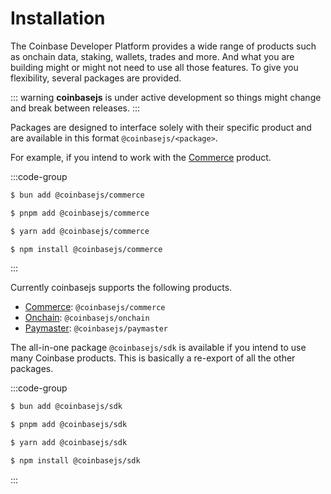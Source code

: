 # Installation

The Coinbase Developer Platform provides a wide range of products such as onchain data, staking, wallets, trades and more. And what you are building might or might not need to use all those features. To give you flexibility, several packages are provided.

::: warning
**coinbasejs** is under active development so things might change and break between releases.
:::

Packages are designed to interface solely with their specific product and are available in this format `@coinbasejs/<package>`.

For example, if you intend to work with the [Commerce](https://docs.cdp.coinbase.com/commerce-onchain/docs/welcome/) product.

:::code-group

```sh [bun]
$ bun add @coinbasejs/commerce
```

```sh [pnpm]
$ pnpm add @coinbasejs/commerce
```

```sh [yarn]
$ yarn add @coinbasejs/commerce
```

```sh [npm]
$ npm install @coinbasejs/commerce
```

:::

Currently coinbasejs supports the following products.

- [Commerce](https://docs.cdp.coinbase.com/commerce-onchain/docs/welcome/): `@coinbasejs/commerce`
- [Onchain](https://docs.cdp.coinbase.com/onchain-data/docs/welcome/): `@coinbasejs/onchain`
- [Paymaster](https://docs.cdp.coinbase.com/node/docs/paymaster-bundler-qs/): `@coinbasejs/paymaster`

The all-in-one package `@coinbasejs/sdk` is available if you intend to use many Coinbase products. This is basically a re-export of all the other packages.

:::code-group

```sh [bun]
$ bun add @coinbasejs/sdk
```

```sh [pnpm]
$ pnpm add @coinbasejs/sdk
```

```sh [yarn]
$ yarn add @coinbasejs/sdk
```

```sh [npm]
$ npm install @coinbasejs/sdk
```

:::
